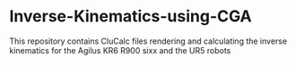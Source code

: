 # Inverse-Kinematics-using-CGA
This repository contains CluCalc files rendering and calculating the inverse kinematics for the Agilus KR6 R900 sixx and the UR5 robots
